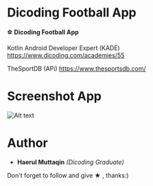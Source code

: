 # Dicoding Football App

:soccer: **Dicoding Football App**

Kotlin Android Developer Expert (KADE) 
https://www.dicoding.com/academies/55

TheSportDB (APi) https://www.thesportsdb.com/

# Screenshot App

![Alt text](https://raw.githubusercontent.com/haerulmuttaqin/dicoding-football-app/master/screenshot-football-app.png "App Screenshot")

# Author
- **Haerul Muttaqin** _(Dicoding Graduate)_

Don't forget to follow and give ★ , thanks:)
